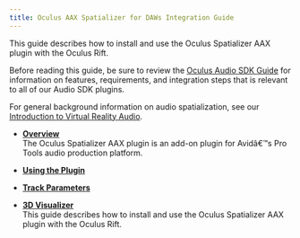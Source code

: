```yaml
---
title: Oculus AAX Spatializer for DAWs Integration Guide
---
```


This guide describes how to install and use the Oculus Spatializer AAX plugin with the Oculus Rift.

Before reading this guide, be sure to review the [Oculus Audio SDK Guide](/documentation/audiosdk/latest/concepts/book-audiosdk/) for information on features, requirements, and integration steps that is relevant to all of our Audio SDK plugins.

For general background information on audio spatialization, see our [Introduction to Virtual Reality Audio](/documentation/audiosdk/latest/concepts/book-audio-intro/).

* **[Overview](/documentation/audiosdk/latest/concepts/os-aax-overview/)**  
The Oculus Spatializer AAX plugin is an add-on plugin for Avidâ€™s Pro Tools audio production platform. 
* **[Using the Plugin](/documentation/audiosdk/latest/concepts/os-aax-usage/)**  

* **[Track Parameters](/documentation/audiosdk/latest/reference/os-aax-track-parameters/)**  

* **[3D Visualizer](/documentation/audiosdk/latest/concepts/os-aax-visualizer/)**  
This guide describes how to install and use the Oculus Spatializer AAX plugin with the Oculus Rift.

